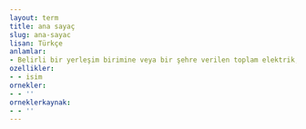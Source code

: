 ```yaml
---
layout: term
title: ana sayaç
slug: ana-sayac
lisan: Türkçe
anlamlar:
- Belirli bir yerleşim birimine veya bir şehre verilen toplam elektrik, su ve gazın ölçülmesi amacıyla, ana dağıtım boru hattı başlangıcına tesis edilen sayaç sistemi
ozellikler:
- - isim
ornekler:
- - ''
orneklerkaynak:
- - ''
---
```


